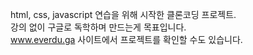 html, css, javascript 연습을 위해 시작한 클론코딩 프로젝트.   
강의 없이 구글로 독학하며 만드는게 목표입니다.   
www.everdu.ga 사이트에서 프로젝트를 확인할 수도 있습니다.
